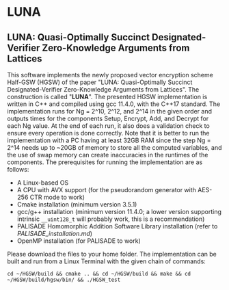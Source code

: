 # LUNA
## LUNA: Quasi-Optimally Succinct Designated-Verifier Zero-Knowledge Arguments from Lattices

This software implements the newly proposed vector encryption scheme Half-GSW (HGSW) of the paper "LUNA: Quasi-Optimally Succinct Designated-Verifier Zero-Knowledge Arguments from Lattices". The construction is called "**LUNA**". The presented HGSW implementation is written in C++ and compiled using gcc 11.4.0, with the C++17 standard. The implementation runs for Ng = 2^10, 2^12, and 2^14 in the given order and outputs times for the components Setup, Encrypt, Add, and Decrypt for each Ng value. At the end of each run, it also does a validation check to ensure every operation is done correctly. Note that it is better to run the implementation with a PC having at least 32GB RAM since the step Ng = 2^14 needs up to ~20GB of memory to store all the computed variables, and the use of swap memory can create inaccuracies in the runtimes of the components. The prerequisites for running the implementation are as follows:

  - A Linux-based OS
  - A CPU with AVX support (for the pseudorandom generator with AES-256 CTR mode to work)
  - Cmake installation (minimum version 3.5.1)
  - gcc/g++ installation (minimum version 11.4.0; a lower version supporting intrinsic `__uint128_t` will probably work, this is a recommendation)
  - PALISADE Homomorphic Addition Software Library installation (refer to *PALISADE_installation.md*)
  - OpenMP installation (for PALISADE to work)

Please download the files to your home folder. The implementation can be built and run from a Linux Terminal with the given chain of commands:

`cd ~/HGSW/build && cmake .. && cd ~/HGSW/build && make && cd ~/HGSW/build/hgsw/bin/ && ./HGSW_test`
